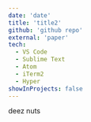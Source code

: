```yaml
---
date: 'date'
title: 'title2'
github: 'github repo'
external: 'paper'
tech:
  - VS Code
  - Sublime Text
  - Atom
  - iTerm2
  - Hyper
showInProjects: false
---
```


deez nuts
